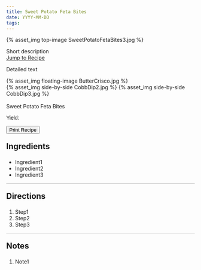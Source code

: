 ```yaml
---
title: Sweet Potato Feta Bites
date: YYYY-MM-DD
tags:
---
```

{% asset_img top-image SweetPotatoFetaBites3.jpg %}
<div class="post-body">
Short description

<br>
<!--more-->

<a class="jump-to-recipe-btn" href="#recipejump"> 
    Jump to Recipe
</a>

Detailed text

<div style="display:flex;">
<div>
    {% asset_img floating-image ButterCrisco.jpg %}
</div>
</div>

<div style="display:flex;">
    {% asset_img side-by-side CobbDip2.jpg %}
    {% asset_img side-by-side CobbDip3.jpg %}
</div>

<br>
</div>

<div id="recipejump"></div>
<div id="recipe">
    <div class="recipe-box">
        <div class="recipe-title-box">
            <div>
                <div class="recipe-title-box-title">
                    <div class="recipe-title-box-header">Sweet Potato Feta Bites</div>
                </div>
                <p class="recipe-title-box-title" style="font-family: Arial;">Yield: </p>
            </div>
            <!-- {% asset_img recipe-title-box-img SweetPotatoFetaBites3.jpg %} -->
            <button class="print-recipe"
                    type="button"
                    onclick="printDIV('recipe')" >
                Print Recipe
            </button>
        </div>
        <p style="font-size:150%;"><b>Ingredients</b></p>
        <ul class="post-body">
                <li>Ingredient1</li>
                <li>Ingredient2</li>
                <li>Ingredient3</li>
        </ul>
        <hr style="height:1px;background-color:rgb(189, 189, 189) ">
        <p style="font-size:150%;"><b>Directions</b></p>
        <ol class="post-body">
            <li>Step1</li>
            <li>Step2</li>
            <li>Step3</li> 
        </ol> 
        <hr style="height:1px;background-color:rgb(189, 189, 189) ">
        <p style="font-size:150%;"><b>Notes</b></p>
        <ol class="post-body">
            <li>Note1</li>
        </ol>
    </div>
</div>

<br>
